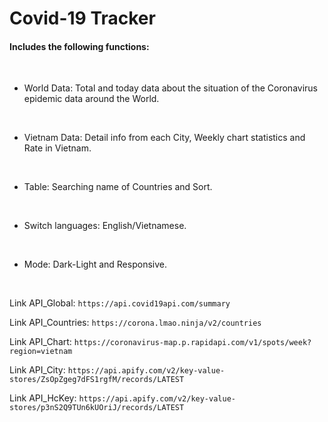 # Covid-19 Tracker

#### Includes the following functions:
<br>

+ World Data: Total and today data about the situation of the Coronavirus epidemic data around the World.
<br>

+ Vietnam Data: Detail info from each City, Weekly chart statistics and Rate in Vietnam.
<br>

+ Table: Searching name of Countries and Sort.
<br>

+ Switch languages: English/Vietnamese.
<br>

+ Mode: Dark-Light and Responsive.
<br>

Link API_Global:
`
https://api.covid19api.com/summary
`

Link API_Countries:
`
https://corona.lmao.ninja/v2/countries
`

Link API_Chart: 
`
https://coronavirus-map.p.rapidapi.com/v1/spots/week?region=vietnam
`

Link API_City:
`
https://api.apify.com/v2/key-value-stores/ZsOpZgeg7dFS1rgfM/records/LATEST
`

Link API_HcKey: 
`
https://api.apify.com/v2/key-value-stores/p3nS2Q9TUn6kUOriJ/records/LATEST
`
